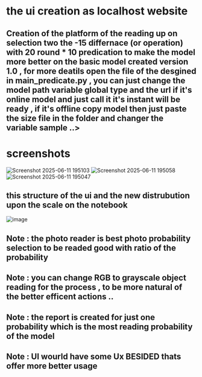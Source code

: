 



# the ui creation as localhost website

## Creation of the platform of the reading up on selection two the -15 differnace (or operation) with 20 round * 10 predication to make the model more better on the basic model created version 1.0 , for more deatils open the file of the desgined in main_predicate.py , you can just change the model path variable global type and the url if it's online model and just call it it's instant will be ready , if it's offline copy model then just paste the size file in the folder and changer the variable sample ..> 


# screenshots

![Screenshot 2025-06-11 195103](https://github.com/user-attachments/assets/51649eb7-ffcd-46c7-9a96-0891518110ff)
![Screenshot 2025-06-11 195058](https://github.com/user-attachments/assets/2f2dbf65-8e2e-4f39-9926-29637a60d437)
![Screenshot 2025-06-11 195047](https://github.com/user-attachments/assets/08b2106e-ebda-4191-b2ea-2fe1162425c2)



## this structure of the ui and the new distrubution upon the scale on the notebook 
![image](https://github.com/user-attachments/assets/13aa330c-9afd-4274-9dc3-48cae8fa3cd7)


## Note : the photo reader is best photo probability selection to be readed good with ratio of the probability 

## Note : you can change RGB to grayscale object reading for the process , to be more natural of the better efficent actions .. 

## Note : the report is created for just one probability which is the most reading probability of the model 

## Note : UI wourld have some Ux BESIDED thats offer more better usage 
